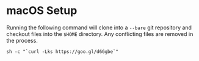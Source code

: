 # macOS Setup

Running the following command will clone into a `--bare` git repository
and checkout files into the `$HOME` directory. Any conflicting files
are removed in the process.

```
sh -c "`curl -Lks https://goo.gl/d6Ggbe`"
```
